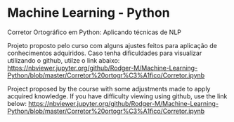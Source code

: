 # Machine Learning - Python
 Corretor Ortográfico em Python: Aplicando técnicas de NLP

Projeto proposto pelo curso com alguns ajustes feitos para aplicação de conhecimentos adquiridos.
Caso tenha dificuldades para visualizar utilizando o github, utilze o link abaixo:
https://nbviewer.jupyter.org/github/Rodger-M/Machine-Learning-Python/blob/master/Corretor%20ortogr%C3%A1fico/Corretor.ipynb

Project proposed by the course with some adjustments made to apply acquired knowledge.
If you have difficulty viewing using github, use the link below:
https://nbviewer.jupyter.org/github/Rodger-M/Machine-Learning-Python/blob/master/Corretor%20ortogr%C3%A1fico/Corretor.ipynb